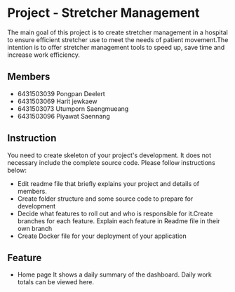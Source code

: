 # Project - Stretcher Management
  The main goal of this project is to create stretcher management in a hospital to ensure efficient stretcher use to meet the needs of patient movement.The intention is to offer stretcher management tools to speed up, save time and increase work efficiency.
## Members
- 6431503039   Pongpan Deelert
- 6431503069   Harit jewkaew
- 6431503073   Utumporn Saengmueang
- 6431503096   Piyawat Saennang


## Instruction
You need to create skeleton of your project's development. It does not necessary include the complete source code. Please follow instructions below:
- Edit readme file that briefly explains your project and details of members.​ 
- Create folder structure and some source code to prepare for development
- Decide what features to roll out and who is responsible for it.​ Create branches for each feature. Explain each feature in Readme file in their own branch​ 
- Create Docker file for your deployment of your application 

## Feature
- Home page
It shows a daily summary of the dashboard. Daily work totals can be viewed here.